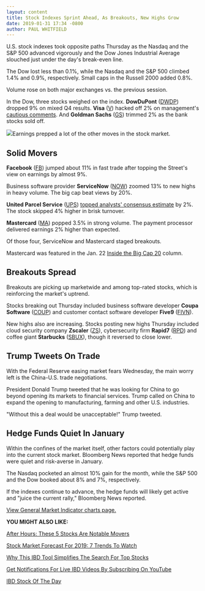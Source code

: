 ```yaml
---
layout: content
title: Stock Indexes Sprint Ahead, As Breakouts, New Highs Grow
date: 2019-01-31 17:34 -0800
author: PAUL WHITFIELD
---
```






U.S. stock indexes took opposite paths Thursday as the Nasdaq and the S&P 500 advanced vigorously and the Dow Jones Industrial Average slouched just under the day's break-even line.




The Dow lost less than 0.1%, while the Nasdaq and the S&P 500 climbed 1.4% and 0.9%, respectively. Small caps in the Russell 2000 added 0.8%.


Volume rose on both major exchanges vs. the previous session.


In the Dow, three stocks weighed on the index. **DowDuPont** ([DWDP](https://research.investors.com/quote.aspx?symbol=DWDP)) dropped 9% on mixed Q4 results. **Visa** ([V](https://research.investors.com/quote.aspx?symbol=V)) hacked off 2% on management's [cautious comments](https://www.investors.com/research/mastercard-stock-mastercard-earnings-q4-visa-earnings-visa-stock/). And **Goldman Sachs** ([GS](https://research.investors.com/quote.aspx?symbol=GS)) trimmed 2% as the bank stocks sold off.


![](https://www.investors.com/wp-content/uploads/2019/01/MP013119-189x300.jpg)Earnings prepped a lot of the other moves in the stock market.


Solid Movers
------------


**Facebook** ([FB](https://research.investors.com/quote.aspx?symbol=FB)) jumped about 11% in fast trade after topping the Street's view on earnings by almost 9%.


Business software provider **ServiceNow** ([NOW](https://research.investors.com/quote.aspx?symbol=NOW)) zoomed 13% to new highs in heavy volume. The big cap beat views by 20%.


**United Parcel Service** ([UPS](https://research.investors.com/quote.aspx?symbol=UPS)) [topped analysts' consensus estimate](https://www.investors.com/news/ups-earnings-q4-2018-ups-stock-fedex-amazon/) by 2%. The stock skipped 4% higher in brisk turnover.


**Mastercard** ([MA](https://research.investors.com/quote.aspx?symbol=MA)) popped 3.5% in strong volume. The payment processor delivered earnings 2% higher than expected.


Of those four, ServiceNow and Mastercard staged breakouts.


Mastercard was featured in the Jan. 22 [Inside the Big Cap 20](https://www.investors.com/stock-lists/ibd-big-cap-20/large-cap-mastercard-stock-market/) column.


Breakouts Spread
----------------


Breakouts are picking up marketwide and among top-rated stocks, which is reinforcing the market's uptrend.


Stocks breaking out Thursday included business software developer **Coupa Software** ([COUP](https://research.investors.com/quote.aspx?symbol=COUP)) and customer contact software developer **Five9** ([FIVN](https://research.investors.com/quote.aspx?symbol=FIVN)).


New highs also are increasing. Stocks posting new highs Thursday included cloud security company **Zscaler** ([ZS](https://research.investors.com/quote.aspx?symbol=ZS)), cybersecurity firm **Rapid7** ([RPD](https://research.investors.com/quote.aspx?symbol=RPD)) and coffee giant **Starbucks** ([SBUX](https://research.investors.com/quote.aspx?symbol=SBUX)), though it reversed to close lower.


Trump Tweets On Trade
---------------------


With the Federal Reserve easing market fears Wednesday, the main worry left is the China-U.S. trade negotiations.


President Donald Trump tweeted that he was looking for China to go beyond opening its markets to financial services. Trump called on China to expand the opening to manufacturing, farming and other U.S. industries.


"Without this a deal would be unacceptable!" Trump tweeted.


Hedge Funds Quiet In January
----------------------------


Within the confines of the market itself, other factors could potentially play into the current stock market. Bloomberg News reported that hedge funds were quiet and risk-averse in January.


The Nasdaq pocketed an almost 10% gain for the month, while the S&P 500 and the Dow booked about 8% and 7%, respectively.


If the indexes continue to advance, the hedge funds will likely get active and "juice the current rally," Bloomberg News reported.


[View General Market Indicator charts page.](https://www.investors.com/wp-content/uploads/2019/01/IBD3101152509GMI2.pdf)


**YOU MIGHT ALSO LIKE:**


[After Hours: These 5 Stocks Are Notable Movers](https://www.investors.com/market-trend/stock-market-today/dow-jones-futures-amazon-stock-amazon-earnings-cvs-stock-cigna-stock-unitedhealth-stock-trump-drug-prices/)


[Stock Market Forecast For 2019: 7 Trends To Watch](https://www.investors.com/news/stock-market-forecast-for-2019/)


[Why This IBD Tool Simplifies The Search For Top Stocks](https://www.investors.com/how-to-invest/investors-corner/how-to-research-growth-stocks/)


[Get Notifications For Live IBD Videos By Subscribing On YouTube](https://www.youtube.com/investorsbusinessdaily)


[IBD Stock Of The Day](https://www.investors.com/research/ibd-stock-of-the-day/)




